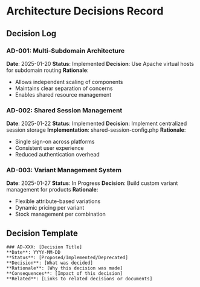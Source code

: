 # Architecture Decisions Record

## Decision Log

### AD-001: Multi-Subdomain Architecture
**Date**: 2025-01-20
**Status**: Implemented
**Decision**: Use Apache virtual hosts for subdomain routing
**Rationale**: 
- Allows independent scaling of components
- Maintains clear separation of concerns
- Enables shared resource management

### AD-002: Shared Session Management
**Date**: 2025-01-22
**Status**: Implemented
**Decision**: Implement centralized session storage
**Implementation**: shared-session-config.php
**Rationale**:
- Single sign-on across platforms
- Consistent user experience
- Reduced authentication overhead

### AD-003: Variant Management System
**Date**: 2025-01-27
**Status**: In Progress
**Decision**: Build custom variant management for products
**Rationale**:
- Flexible attribute-based variations
- Dynamic pricing per variant
- Stock management per combination

## Decision Template
```
### AD-XXX: [Decision Title]
**Date**: YYYY-MM-DD
**Status**: [Proposed/Implemented/Deprecated]
**Decision**: [What was decided]
**Rationale**: [Why this decision was made]
**Consequences**: [Impact of this decision]
**Related**: [Links to related decisions or documents]